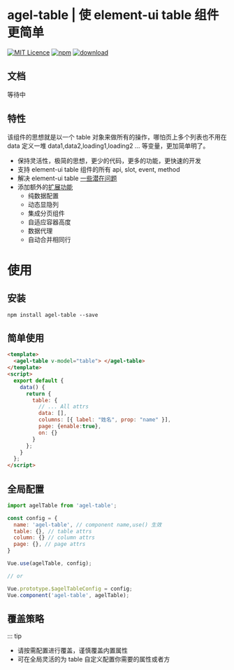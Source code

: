 # agel-table | 使 element-ui table 组件更简单

[![MIT Licence](https://badges.frapsoft.com/os/mit/mit.svg)](https://opensource.org/licenses/mit-license.php)
[![npm](https://img.shields.io/npm/v/agel-table.svg)](https://www.npmjs.com/package/agel-table)
[![download](https://img.shields.io/npm/dt/agel-table)](https://npmcharts.com/compare/agel-table?minimal=true)

## 文档

<!-- - [官网 - 使用文档 ](https://agrass-github.github.io/agel-table/)，github 提供服务 -->
<!-- - [官网 - 使用文档](https://agrass.gitee.io/agel-table/)，gitee 提供服务，国内访问速度较快 -->
等待中

## 特性

该组件的思想就是以一个 table 对象来做所有的操作，哪怕页上多个列表也不用在 data 定义一堆 data1,data2,loading1,loading2 ... 等变量，更加简单明了。

- 保持灵活性，极简的思想，更少的代码，更多的功能，更快速的开发
- 支持 element-ui table 组件的所有 api, slot, event, method
- 解决 element-ui table [一些潜在问题](https://agrass.gitee.io/agel-table/sum.html#element-ui-table-一些潜在问题)
- 添加额外的[扩展功能](https://agrass.gitee.io/agel-table/guide.html)
  - 纯数据配置
  - 动态显隐列
  - 集成分页组件
  - 自适应容器高度
  - 数据代理
  - 自动合并相同行

# 使用

## 安装

`npm install agel-table --save`

## 简单使用

```html
<template>
  <agel-table v-model="table"> </agel-table>
</template>
<script>
  export default {
    data() {
      return {
        table: {
          // ... All attrs
          data: [],
          columns: [{ label: "姓名", prop: "name" }],
          page: {enable:true},
          on: {}
        }
      };
    }
  };
</script>
```

## 全局配置

```js
import agelTable from 'agel-table';

const config = {
  name: 'agel-table', // component name,use() 生效
  table: {}, // table attrs
  column: {} // column attrs
  page: {}, // page attrs
}

Vue.use(agelTable, config);

// or

Vue.prototype.$agelTableConfig = config;
Vue.component('agel-table', agelTable);
```

## 覆盖策略

::: tip

- 请按需配置进行覆盖，谨慎覆盖内置属性
- 可在全局灵活的为 table 自定义配置你需要的属性或者方